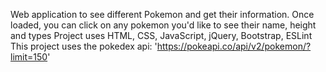 Web application to see different Pokemon and get their information.
Once loaded, you can click on any pokemon you'd like to see their name, height and types
Project uses HTML, CSS, JavaScript, jQuery, Bootstrap, ESLint
This project uses the pokedex api: 'https://pokeapi.co/api/v2/pokemon/?limit=150'
